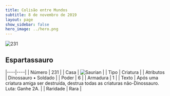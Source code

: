 ```yaml
---
title: Colisão entre Mundos
subtitle: 8 de novembro de 2019
layout: page
show_sidebar: false
hero_image: ../hero.png
---
```


![231](https://cdn.keyforgegame.com/media/card_front/pt/452_231_64J8W669MQR_pt.png)

## Espartassauro

|----|----|
| Número | 231 |
| Casa | ![Saurian](https://archonarcana.com/images/thumb/9/9e/Saurian_P.png/22px-Saurian_P.png "Sauro") |
| Tipo | Criatura |
| Atributos | Dinossauro • Soldado |
| Poder | 6 |
| Armadura | 1 |
| Texto | Após uma criatura amiga ser destruída, destrua todas as criaturas não-Dinossauro. Luta: Ganhe 2A. |
| Raridade | Rara |
